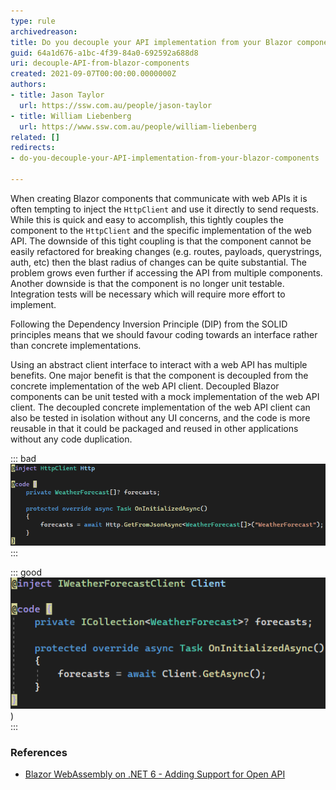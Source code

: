 ```yaml
---
type: rule
archivedreason: 
title: Do you decouple your API implementation from your Blazor components?
guid: 64a1d676-a1bc-4f39-84a0-692592a688d8
uri: decouple-API-from-blazor-components
created: 2021-09-07T00:00:00.0000000Z
authors:
- title: Jason Taylor
  url: https://ssw.com.au/people/jason-taylor
- title: William Liebenberg
  url: https://www.ssw.com.au/people/william-liebenberg
related: []
redirects:
- do-you-decouple-your-API-implementation-from-your-blazor-components

---
```


When creating Blazor components that communicate with web APIs it is often tempting to inject the `HttpClient` and use it directly to send requests. While this is quick and easy to accomplish, this tightly couples the component to the `HttpClient` and the specific implementation of the web API. The downside of this tight coupling is that the component cannot be easily refactored for breaking changes (e.g. routes, payloads, querystrings, auth, etc) then the blast radius of changes can be quite substantial. The problem grows even further if accessing the API from multiple components. Another downside is that the component is no longer unit testable. Integration tests will be necessary which will require more effort to implement.

<!--endintro-->

Following the Dependency Inversion Principle (DIP) from the SOLID principles means that we should favour coding towards an interface rather than concrete implementations.

Using an abstract client interface to interact with a web API has multiple benefits. One major benefit is that the  component is decoupled from the concrete implementation of the web API client. Decoupled Blazor components can be unit tested with a mock implementation of the web API client. The decoupled concrete implementation of the web API client can also be tested in isolation without any UI concerns, and the code is more reusable in that it could be packaged and reused in other applications without any code duplication.

::: bad  
![Figure: Bad example - Component depends on HttpClient directly](blazor-decouple-bad-example.png)  
:::


::: good
![Figure: Good example - Component depends on web API client abstraction](blazor-decouple-good-example.png))  
:::

### References

* [Blazor WebAssembly on .NET 6 - Adding Support for Open API](https://jasontaylor.dev/blazor-wasm-6-open-api)
